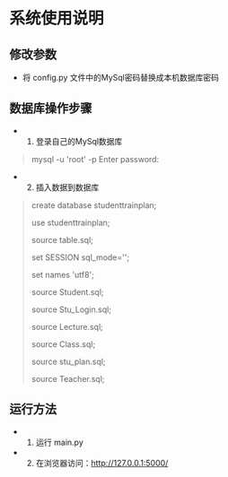 # 系统使用说明


## 修改参数
* 将 config.py 文件中的MySql密码替换成本机数据库密码

## 数据库操作步骤
* 1. 登录自己的MySql数据库
>mysql -u 'root' -p
>Enter password:

* 2. 插入数据到数据库

>create database studenttrainplan;
>
>use studenttrainplan;
>
>source table.sql;
>
>set SESSION sql_mode='';
>
>set names 'utf8';
>
>source Student.sql;
>
>source Stu_Login.sql;
>
>source Lecture.sql;
>
>source Class.sql;
>
>source stu_plan.sql;
>
>source Teacher.sql;


## 运行方法
* 1. 运行 main.py
* 2. 在浏览器访问：http://127.0.0.1:5000/

